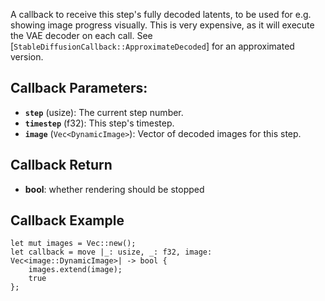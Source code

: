 A callback to receive this step's fully decoded latents, to be used for e.g. showing image progress visually.
This is very expensive, as it will execute the VAE decoder on each call. See
[`StableDiffusionCallback::ApproximateDecoded`] for an approximated version.

## Callback Parameters:

- **`step`** (usize): The current step number.
- **`timestep`** (f32): This step's timestep.
- **`image`** (`Vec<DynamicImage>`): Vector of decoded images for this step.

## Callback Return

- **bool**: whether rendering should be stopped

## Callback Example

```no_run
let mut images = Vec::new();
let callback = move |_: usize, _: f32, image: Vec<image::DynamicImage>| -> bool {
    images.extend(image);
    true
};
```
